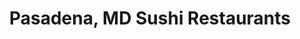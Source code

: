 ---
layout: city
title: Pasadena, MD Sushi Restaurants
permalink: /maryland/pasadena/
stateAbbr: MD
stateName: Maryland
cityName: Pasadena
---